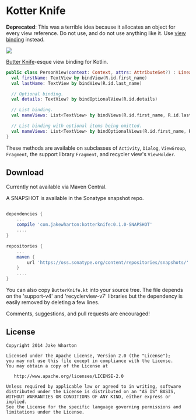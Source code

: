 Kotter Knife
============

**Deprecated**: This was a terrible idea because it allocates an object for every view reference.
Do not use, and do not use anything like it.
Use [view binding](https://developer.android.com/topic/libraries/view-binding) instead.

![](art/logo.png)

[Butter Knife][1]-esque view binding for Kotlin.

```kotlin
public class PersonView(context: Context, attrs: AttributeSet?) : LinearLayout(context, attrs) {
  val firstName: TextView by bindView(R.id.first_name)
  val lastName: TextView by bindView(R.id.last_name)

  // Optional binding.
  val details: TextView? by bindOptionalView(R.id.details)

  // List binding.
  val nameViews: List<TextView> by bindViews(R.id.first_name, R.id.last_name)

  // List binding with optional items being omitted.
  val nameViews: List<TextView> by bindOptionalViews(R.id.first_name, R.id.middle_name, R.id.last_name)
}
```

These methods are available on subclasses of `Activity`, `Dialog`, `ViewGroup`, `Fragment`,
the support library `Fragment`, and recycler view's `ViewHolder`.



Download
--------

Currently not available via Maven Central.

A SNAPSHOT is available in the Sonatype snapshot repo.

```groovy

dependencies {
    ...
    compile 'com.jakewharton:kotterknife:0.1.0-SNAPSHOT'
    ....
}

repositories {
    ...
    maven {
        url 'https://oss.sonatype.org/content/repositories/snapshots/'
    }
    ....
}
```

You can also copy `ButterKnife.kt` into your source tree. The file depends on the 'support-v4' and
'recyclerview-v7' libraries but the dependency is easily removed by deleting a few lines.

Comments, suggestions, and pull requests are encouraged!



License
-------

    Copyright 2014 Jake Wharton

    Licensed under the Apache License, Version 2.0 (the "License");
    you may not use this file except in compliance with the License.
    You may obtain a copy of the License at

       http://www.apache.org/licenses/LICENSE-2.0

    Unless required by applicable law or agreed to in writing, software
    distributed under the License is distributed on an "AS IS" BASIS,
    WITHOUT WARRANTIES OR CONDITIONS OF ANY KIND, either express or implied.
    See the License for the specific language governing permissions and
    limitations under the License.


 [1]: http://jakewharton.github.io/butterknife

